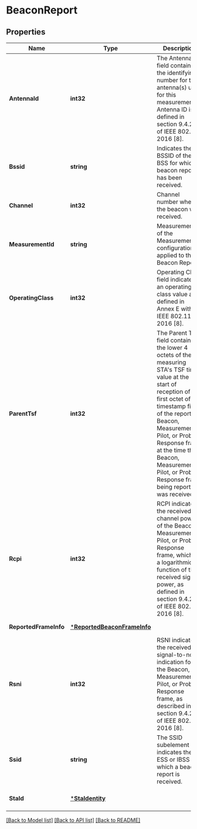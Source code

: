 # BeaconReport

## Properties
Name | Type | Description | Notes
------------ | ------------- | ------------- | -------------
**AntennaId** | **int32** | The Antenna ID field contains the identifying number for the antenna(s) used for this measurement. Antenna ID is defined in section 9.4.2.40 of IEEE 802.11-2016 [8]. | [optional] [default to null]
**Bssid** | **string** | Indicates the BSSID of the BSS for which a beacon report has been received. | [default to null]
**Channel** | **int32** | Channel number where the beacon was received. | [default to null]
**MeasurementId** | **string** | Measurement ID of the Measurement configuration applied to this Beacon Report. | [default to null]
**OperatingClass** | **int32** | Operating Class field indicates an operating class value as defined in Annex E within IEEE 802.11-2016 [8]. | [default to null]
**ParentTsf** | **int32** | The Parent TSF field contains the lower 4 octets of the measuring STA&#39;s TSF timer value at the start of reception of the first octet of the timestamp field of the reported Beacon, Measurement Pilot, or Probe Response frame at the time the Beacon, Measurement Pilot, or Probe Response frame being reported was received. | [optional] [default to null]
**Rcpi** | **int32** | RCPI indicates the received channel power of the Beacon, Measurement Pilot, or Probe Response frame, which is a logarithmic function of the received signal power, as defined in section 9.4.2.38 of IEEE 802.11-2016 [8]. | [optional] [default to null]
**ReportedFrameInfo** | [***ReportedBeaconFrameInfo**](ReportedBeaconFrameInfo.md) |  | [default to null]
**Rsni** | **int32** | RSNI indicates the received signal-to-noise indication for the Beacon, Measurement Pilot, or Probe Response frame, as described in section 9.4.2.41 of IEEE 802.11-2016 [8]. | [optional] [default to null]
**Ssid** | **string** | The SSID subelement indicates the ESS or IBSS for which a beacon report is received. | [optional] [default to null]
**StaId** | [***StaIdentity**](StaIdentity.md) |  | [optional] [default to null]

[[Back to Model list]](../README.md#documentation-for-models) [[Back to API list]](../README.md#documentation-for-api-endpoints) [[Back to README]](../README.md)


